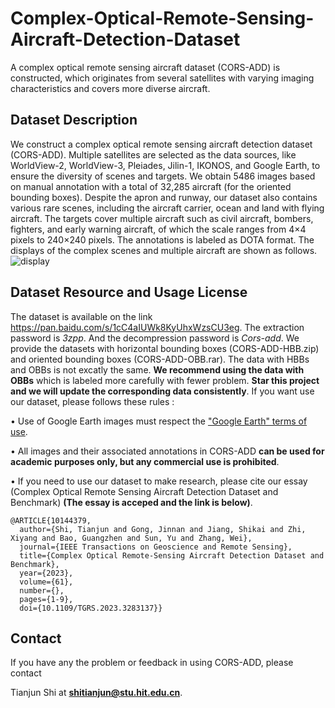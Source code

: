 # Complex-Optical-Remote-Sensing-Aircraft-Detection-Dataset
A complex optical remote sensing aircraft dataset (CORS-ADD) is constructed, which originates from several satellites with varying imaging characteristics and covers more diverse aircraft.

## Dataset Description
We construct a complex optical remote sensing aircraft detection dataset (CORS-ADD). Multiple satellites are selected as the data sources, like WorldView-2, WorldView-3, Pleiades, Jilin-1, IKONOS, and Google Earth, to ensure the diversity of scenes and targets. We obtain 5486 images based on manual annotation with a total of 32,285 aircraft (for the oriented bounding boxes). Despite the apron and runway, our dataset also contains various rare scenes, including the aircraft carrier, ocean and land with flying aircraft. The targets cover multiple aircraft such as civil aircraft, bombers, fighters, and early warning aircraft, of which the scale ranges from 4×4 pixels to 240×240 pixels. The annotations is labeled as DOTA format.
The displays of the complex scenes and multiple aircraft are shown as follows.
![display](https://user-images.githubusercontent.com/61158621/216558564-853beca5-fd32-408c-a9fa-ac70ff7cce5f.png)

## Dataset Resource and Usage License
The dataset is available on the link https://pan.baidu.com/s/1cC4aIUWk8KyUhxWzsCU3eg. The extraction password is _3zpp_. And the decompression password is _Cors-add_. We provide the datasets with horizontal bounding boxes (CORS-ADD-HBB.zip) and oriented bounding boxes (CORS-ADD-OBB.rar). The data with HBBs and OBBs is not excatly the same. **We recommend using the data with OBBs** which is labeled more carefully with fewer problem. **Star this project and we will update the corresponding data consistently**. If you want use our dataset, please follows these rules : 

• Use of Google Earth images must respect the ["Google Earth" terms of use](https://about.google/brand-resource-center/products-and-services/geo-guidelines/).

• All images and their associated annotations in CORS-ADD **can be used for academic purposes only, but any commercial use is prohibited**.

• If you need to use our dataset to make research, please cite our essay (Complex Optical Remote Sensing Aircraft Detection Dataset and Benchmark) **(The essay is acceped and the link is below)**.
~~~
@ARTICLE{10144379,
  author={Shi, Tianjun and Gong, Jinnan and Jiang, Shikai and Zhi, Xiyang and Bao, Guangzhen and Sun, Yu and Zhang, Wei},
  journal={IEEE Transactions on Geoscience and Remote Sensing}, 
  title={Complex Optical Remote-Sensing Aircraft Detection Dataset and Benchmark}, 
  year={2023},
  volume={61},
  number={},
  pages={1-9},
  doi={10.1109/TGRS.2023.3283137}}
~~~

## Contact
If you have any the problem or feedback in using CORS-ADD, please contact

Tianjun Shi at **shitianjun@stu.hit.edu.cn**.
